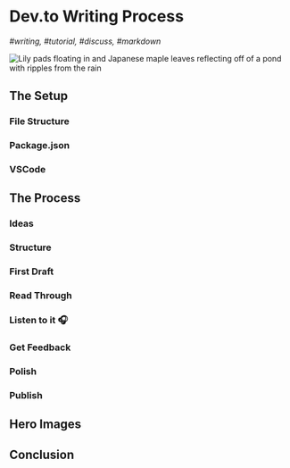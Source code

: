 # Dev.to Writing Process

_#writing, #tutorial, #discuss, #markdown_

![Lily pads floating in and Japanese maple leaves reflecting off of a pond with ripples from the rain](hero.jpg)

## The Setup

### File Structure

### Package.json

### VSCode

## The Process

### Ideas

### Structure

### First Draft

### Read Through

### Listen to it 🎧

### Get Feedback

### Polish

### Publish

## Hero Images

## Conclusion
